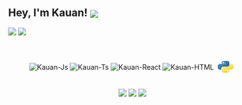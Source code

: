 ## Hey, I'm Kauan! <img src="https://media.giphy.com/media/AcfTF7tyikWyroP0x7/giphy.gif" width="51.5" align="center">

<img src="https://github-readme-stats.vercel.app/api?username=kauanzeraaa&theme=midnight-purple&show_icons=true" width="50%">  <img src="https://github-readme-stats.vercel.app/api/top-langs/?username=kauanzeraaa&layout=compact&theme=midnight-purple" width="45%">

##

<div style="display: inline_block" align="center"><br>
  <img align="center" alt="Kauan-Js" height="30" width="40" src="https://cdn.jsdelivr.net/gh/devicons/devicon/icons/javascript/javascript-original.svg">
  <img align="center" alt="Kauan-Ts" height="30" width="40" src="https://cdn.jsdelivr.net/gh/devicons/devicon/icons/java/java-original.svg">
  <img align="center" alt="Kauan-React" height="30" width="40" src="https://cdn.jsdelivr.net/gh/devicons/devicon/icons/csharp/csharp-original.svg">
  <img align="center" alt="Kauan-HTML" height="30" width="40" src="https://cdn.jsdelivr.net/gh/devicons/devicon/icons/kotlin/kotlin-original.svg">
  <img align="center" alt="Kauan-Python" height="30" width="40" src="https://raw.githubusercontent.com/devicons/devicon/master/icons/python/python-original.svg">
</div>

##

<div align="center">
  <a href="https://www.instagram.com/kauan.piacente/" target="_blank"><img src="https://img.shields.io/badge/-Instagram-%23E4405F?style=for-the-badge&logo=instagram&logoColor=white" target="_blank"></a> 
  <a href = "mailto:piacentekauan@gmail.com"><img src="https://img.shields.io/badge/-Gmail-%23333?style=for-the-badge&logo=gmail&logoColor=white" target="_blank"></a>
  <a href="https://www.linkedin.com/in/kauan-piacente-5718ba268/" target="_blank"><img src="https://img.shields.io/badge/-LinkedIn-%230077B5?style=for-the-badge&logo=linkedin&logoColor=white" target="_blank"></a> 
</div>
